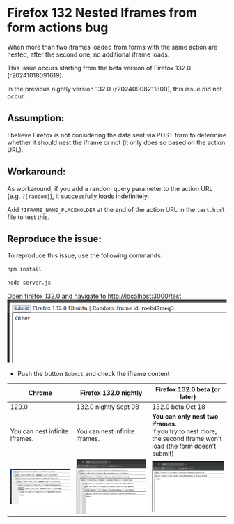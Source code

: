 # Firefox 132 Nested Iframes from form actions bug

When more than two iframes loaded from forms with the same action are nested, after the second one, no additional iframe loads.

This issue occurs starting from the beta version of Firefox 132.0 (r20241018091619).

In the previous nightly version 132.0 (r20240908211800), this issue did not occur.

## Assumption: 
I believe Firefox is not considering the data sent via POST form to determine whether it should nest the iframe or not (it only does so based on the action URL).

## Workaround:
As workaround, if you add a random query parameter to the action URL (e.g. `?[random]`), it successfully loads indefinitely.

Add `?IFRAME_NAME_PLACEHOLDER` at the end of the action URL in the `test.html` file to test this.

## Reproduce the issue:
To reproduce this issue, use the following commands:

```bash
npm install
```

```bash
node server.js
```

Open firefox 132.0 and navigate to http://localhost:3000/test
![screenshoot.png](screenshoots/base.png)

- Push the button `Submit` and check the iframe content

| Chrome                                 | Firefox 132.0 nightly                    | Firefox 132.0 beta (or later)                                                                                          |
|----------------------------------------|------------------------------------------|------------------------------------------------------------------------------------------------------------------------|
| 129.0                                  | 132.0 nightly Sept 08                    | 132.0 beta Oct 18                                                                                                      |              |
| You can nest infinite iframes.         | You can nest infinite iframes.           | **You can only nest two iframes.**<br/>if you try to nest more, the second iframe won't load (the form doesn't submit) |              |
| ![chrome.png](screenshoots/chrome.png) | ![nightly.png](screenshoots/nightly.png) | ![beta.png](screenshoots/beta.png)                                                                                     |
